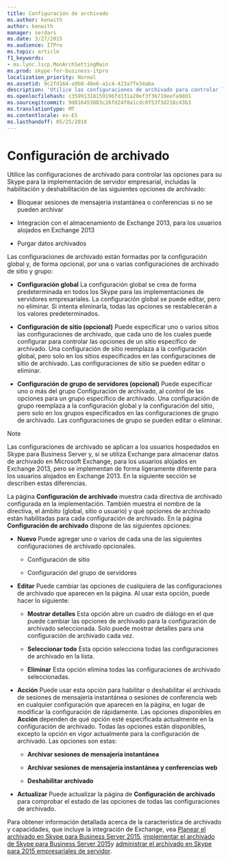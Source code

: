 ```yaml
---
title: Configuración de archivado
ms.author: kenwith
author: kenwith
manager: serdars
ms.date: 3/27/2015
ms.audience: ITPro
ms.topic: article
f1_keywords:
- ms.lync.lscp.MonArchSettingMain
ms.prod: skype-for-business-itpro
localization_priority: Normal
ms.assetid: 9c2fd164-a9b8-40e6-a1c4-423a7fe34aba
description: 'Utilice las configuraciones de archivado para controlar las opciones para su Skype para la implementación de servidor empresarial, incluidas la habilitación y deshabilitación de las siguientes opciones de archivado:'
ms.openlocfilehash: c35991318159196fd131a20ef3f36719eefa9dd1
ms.sourcegitcommit: 9d816453083c26fd24f8a1cdc0f53f3d218c43b3
ms.translationtype: MT
ms.contentlocale: es-ES
ms.lasthandoff: 05/25/2018
---
```

# <a name="archiving-configuration"></a>Configuración de archivado
 
Utilice las configuraciones de archivado para controlar las opciones para su Skype para la implementación de servidor empresarial, incluidas la habilitación y deshabilitación de las siguientes opciones de archivado:
  
- Bloquear sesiones de mensajería instantánea o conferencias si no se pueden archivar
    
- Integración con el almacenamiento de Exchange 2013, para los usuarios alojados en Exchange 2013
    
- Purgar datos archivados
    
Las configuraciones de archivado están formadas por la configuración global y, de forma opcional, por una o varias configuraciones de archivado de sitio y grupo:
  
- **Configuración global** La configuración global se crea de forma predeterminada en todos los Skype para las implementaciones de servidores empresariales. La configuración global se puede editar, pero no eliminar. Si intenta eliminarla, todas las opciones se restablecerán a los valores predeterminados.
    
- **Configuración de sitio (opcional)** Puede especificar uno o varios sitios las configuraciones de archivado, que cada uno de los cuales puede configurar para controlar las opciones de un sitio específico de archivado. Una configuración de sitio reemplaza a la configuración global, pero solo en los sitios especificados en las configuraciones de sitio de archivado. Las configuraciones de sitio se pueden editar o eliminar.
    
- **Configuración de grupo de servidores (opcional)** Puede especificar uno o más del grupo Configuración de archivado, al control de las opciones para un grupo específico de archivado. Una configuración de grupo reemplaza a la configuración global y la configuración del sitio, pero solo en los grupos especificados en las configuraciones de grupo de archivado. Las configuraciones de grupo se pueden editar o eliminar.
    
> [!NOTE]
> Las configuraciones de archivado se aplican a los usuarios hospedados en Skype para Business Server y, si se utiliza Exchange para almacenar datos de archivado en Microsoft Exchange, para los usuarios alojados en Exchange 2013, pero se implementan de forma ligeramente diferente para los usuarios alojados en Exchange 2013. En la siguiente sección se describen estas diferencias. 
  
La página **Configuración de archivado** muestra cada directiva de archivado configurada en la implementación. También muestra el nombre de la directiva, el ámbito (global, sitio o usuario) y qué opciones de archivado están habilitadas para cada configuración de archivado. En la página **Configuración de archivado** dispone de las siguientes opciones:
- **Nuevo** Puede agregar uno o varios de cada una de las siguientes configuraciones de archivado opcionales.
    
  - Configuración de sitio
    
  - Configuración del grupo de servidores
    
- **Editar** Puede cambiar las opciones de cualquiera de las configuraciones de archivado que aparecen en la página. Al usar esta opción, puede hacer lo siguiente:
    
  - **Mostrar detalles** Esta opción abre un cuadro de diálogo en el que puede cambiar las opciones de archivado para la configuración de archivado seleccionada. Solo puede mostrar detalles para una configuración de archivado cada vez.
    
  - **Seleccionar todo** Esta opción selecciona todas las configuraciones de archivado en la lista.
    
  - **Eliminar** Esta opción elimina todas las configuraciones de archivado seleccionadas.
    
- **Acción** Puede usar esta opción para habilitar o deshabilitar el archivado de sesiones de mensajería instantánea o sesiones de conferencia web en cualquier configuración que aparecen en la página, en lugar de modificar la configuración de rápidamente. Las opciones disponibles en **Acción** dependen de qué opción esté especificada actualmente en la configuración de archivado. Todas las opciones están disponibles, excepto la opción en vigor actualmente para la configuración de archivado. Las opciones son estas:
    
  - **Archivar sesiones de mensajería instantánea**
    
  - **Archivar sesiones de mensajería instantánea y conferencias web**
    
  - **Deshabilitar archivado**
    
- **Actualizar** Puede actualizar la página de **Configuración de archivado** para comprobar el estado de las opciones de todas las configuraciones de archivado.
    
Para obtener información detallada acerca de la característica de archivado y capacidades, que incluye la integración de Exchange, vea [Planear el archivado en Skype para Business Server 2015](../../../plan-your-deployment/archiving/archiving.md), [implementar el archivado de Skype para Business Server 2015](../../../deploy/deploy-archiving/deploy-archiving.md)y [administrar el archivado en Skype para 2015 empresariales de servidor](../../../manage/archiving/archiving.md).

